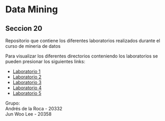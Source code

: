 # Data Mining
## Seccion 20

Repositorio que contiene los diferentes laboratorios realizados durante el curso de mineria de datos  

Para visualizar los diferentes directorios conteniendo los laboratorios se pueden presionar los siguientes links:

- [Laboratorio 1](./Lab1/)
- [Laboratorio 2](./Lab2/)
- [Laboratorio 3](./Lab3/)
- [Laboratorio 4](./Lab4/)
- [Laboratorio 5](./Lab5/)

Grupo:  
Andrés de la Roca - 20332  
Jun Woo Lee - 20358
